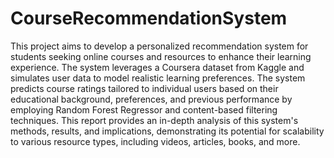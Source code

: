 # CourseRecommendationSystem
This project aims to develop a personalized recommendation system for students seeking online courses and resources to enhance their learning experience. The system leverages a Coursera dataset from Kaggle and simulates user data to model realistic learning preferences. The system predicts course ratings tailored to individual users based on their educational background, preferences, and previous performance by employing Random Forest Regressor and content-based filtering techniques. This report provides an in-depth analysis of this system's methods, results, and implications, demonstrating its potential for scalability to various resource types, including videos, articles, books, and more.
